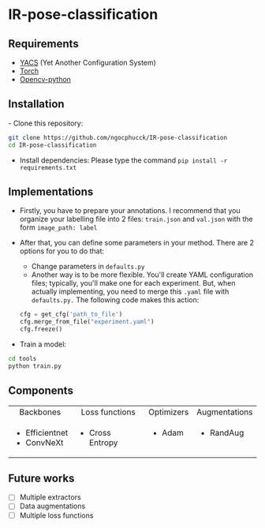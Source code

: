 <h1>IR-pose-classification</h1>
<h2 class="requirements">Requirements</h2>
<ul>
    <li><a href="https://github.com/rbgirshick/yacs">YACS</a> (Yet Another Configuration System)</li>
    <li><a href="https://pytorch.org/">Torch</a> </li>
    <li><a href="https://opencv.org/">Opencv-python</a> </li>
</ul>

<h2>Installation</h2>
- Clone this repository:

```bash
git clone https://github.com/ngocphucck/IR-pose-classification
cd IR-pose-classification
```

- Install dependencies: Please type the command `pip install -r requirements.txt`


<h2>Implementations</h2>

- Firstly, you have to prepare your annotations. I recommend that you organize your labelling file into 2 files: `train.json` and `val.json` with the form `image_path: label`
- After that, you can define some parameters in your method. There are 2 options for you to do that:
    - Change parameters in `defaults.py`
    - Another way is to be more flexible. You'll create YAML configuration files; typically, you'll make one for each experiment. But, when actually implementing, you need to merge this `.yaml` file with `defaults.py.` The following code makes this action:
    
    ```python
    cfg = get_cfg('path_to_file')
    cfg.merge_from_file("experiment.yaml")
    cfg.freeze()
    ```
- Train a model: 
```bash
cd tools
python train.py
```

<h2>Components</h2>
<table align="center">
<tr valign="bottom" align="center">
    <td>Backbones</td>
    <td>Loss functions</td>
    <td>Optimizers</td>
    <td>Augmentations</td>
</tr>
<tr valign="top">
    <td>
    <ul>
        <li>Efficientnet</li>
        <li>ConvNeXt</li>
    </ul>
    </td>
    <td>
    <ul>
        <li>Cross Entropy</li>
    </ul>
    </td>
    <td>
    <ul>
        <li>Adam</li>
    </ul>
    </td>
    <td>
    <ul>
        <li>RandAug</li>
    </ul>
    </td>
</tr>
</table>

<h2>Future works</h2>

- [ ] Multiple extractors 
- [ ] Data augmentations 
- [ ] Multiple loss functions 

